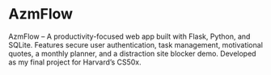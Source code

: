 # AzmFlow
AzmFlow – A productivity-focused web app built with Flask, Python, and SQLite.  Features secure user authentication, task management, motivational quotes,  a monthly planner, and a distraction site blocker demo.  Developed as my final project for Harvard’s CS50x.
